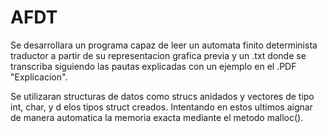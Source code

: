 # AFDT
Se desarrollara un programa capaz de leer un automata finito determinista traductor a partir de su representacion grafica previa y un .txt donde se transcriba siguiendo las pautas explicadas con un ejemplo en el .PDF "Explicacion".

Se utilizaran structuras de datos como strucs anidados y vectores de tipo int, char, y d elos tipos struct creados. Intentando en estos ultimos aignar de manera automatica la memoria exacta mediante el metodo malloc().
